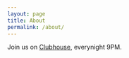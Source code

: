 ```yaml
---
layout: page
title: About
permalink: /about/
---
```


Join us on <a href="https://www.joinclubhouse.com/">Clubhouse</a>, everynight 9PM.